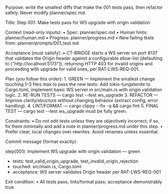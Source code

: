 Purpose: write the smallest diffs that make the 001 tests pass, then refactor safely. Never modify planner/spec.md.

Title: Step 001: Make tests pass for WS upgrade with origin validation

Context (read-only inputs):
	•	Spec: planner/spec.md
	•	Human hints: planner/human.md
	•	Progress: planner/progress.md
	•	New failing tests from: planner/prompts/001_test.md

Acceptance (must satisfy):
	•	CT-BRIDGE starts a WS server on port 8137 that validates the Origin header against a configurable allow-list (defaulting to ["http://localhost:5173"]), returning HTTP 403 for invalid origins and proceeding with upgrade for valid ones, per RAT-LWS-REQ-001.

Plan (you follow this order):
	1.	GREEN — Implement the smallest change touching 1–3 files max to pass the new tests: Add tokio-tungstenite to Cargo.toml, implement basic WS server in src/main.rs with origin validation logic.
	2.	RE-RUN TESTS — cargo test --test ws_upgrade
	3.	REFACTOR — Improve clarity/structure without changing behavior (extract config, error handling).
	4.	LINT/FORMAT — cargo clippy --fix -q && cargo fmt
	5.	FINAL TEST — cargo test --test ws_upgrade must be fully green.

Constraints:
	•	Do not edit tests unless they are objectively incorrect; if so, fix them minimally and add a note in planner/progress.md under this step.
	•	Prefer clear, local changes over rewrites. Avoid renames unless essential.

Commit message (format exactly):

step(001): Implement WS upgrade with origin validation — green

- tests: test_valid_origin_upgrade, test_invalid_origin_rejection
- touched: src/main.rs, Cargo.toml
- acceptance: WS server validates Origin header per RAT-LWS-REQ-001

Exit condition:
	•	All tests pass; lints/format pass; acceptance demonstrably true.